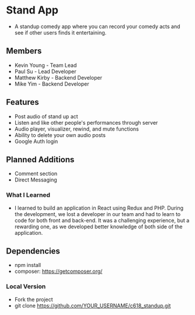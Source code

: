 # Stand App
- A standup comedy app where you can record your comedy acts and see if other users finds it entertaining.

## Members
- Kevin Young - Team Lead
- Paul Su - Lead Developer
- Matthew Kirby - Backend Developer
- Mike Yim - Backend Developer

## Features
* Post audio of stand up act
* Listen and like other people's performances through server
* Audio player, visualizer, rewind, and mute functions
* Ability to delete your own audio posts
* Google Auth login

## Planned Additions
* Comment section
* Direct Messaging

### What I Learned
- I learned to build an application in React using Redux and PHP. During the development, we lost a developer in our team and had to learn to code for both front and back-end. It was a challenging experience, but a rewarding one, as we developed better knowledge of both side of the application. 

## Dependencies
* npm install
* composer: https://getcomposer.org/

### Local Version
* Fork the project
* git clone https://github.com/YOUR_USERNAME/c618_standup.git
